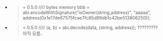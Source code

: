 - >= 0.5.0  //// bytes memory bbb = abi.encodeWithSignature("isOwner(string,address)", "aaaaa", address(0x1e17de67575fcae7fc85d89db1c42be513806250));
- >= 0.5.0  //// (a, b) = abi.decode(data, (string, address)); ????????? 아직 모름..
